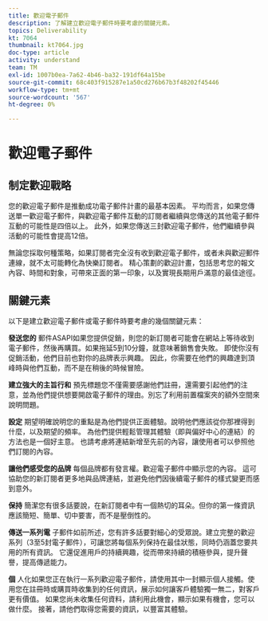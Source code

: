 ```yaml
---
title: 歡迎電子郵件
description: 了解建立歡迎電子郵件時要考慮的關鍵元素。
topics: Deliverability
kt: 7064
thumbnail: kt7064.jpg
doc-type: article
activity: understand
team: TM
exl-id: 1007b0ea-7a62-4b46-ba32-191df64a15be
source-git-commit: 68c403f915287e1a50cd276b67b3f48202f45446
workflow-type: tm+mt
source-wordcount: '567'
ht-degree: 0%

---
```


# 歡迎電子郵件

## 制定歡迎戰略

您的歡迎電子郵件是推動成功電子郵件計畫的最基本因素。 平均而言，如果您傳送單一歡迎電子郵件，與歡迎電子郵件互動的訂閱者繼續與您傳送的其他電子郵件互動的可能性是四倍以上。 此外，如果您傳送三封歡迎電子郵件，他們繼續參與活動的可能性會提高12倍。

無論您採取何種策略，如果訂閱者完全沒有收到歡迎電子郵件，或者未與歡迎郵件連線，就不太可能轉化為快樂訂閱者。 精心策劃的歡迎計畫，包括思考您的報文內容、時間和對象，可帶來正面的第一印象，以及實現長期用戶滿意的最佳途徑。

## 關鍵元素

以下是建立歡迎電子郵件或電子郵件時要考慮的幾個關鍵元素：

**發送您的**
郵件ASAPI如果您提供促銷，則您的新訂閱者可能會在網站上等待收到電子郵件，然後再購買。如果拖延5到10分鐘，就意味著銷售會失敗。 即使你沒有促銷活動，他們目前也對你的品牌表示興趣。 因此，你需要在他們的興趣達到頂峰時與他們互動，而不是在稍後的時候冒險。

**建立強大的主旨行和**
預先標題您不僅需要感謝他們註冊，還需要引起他們的注意，並為他們提供想要開啟電子郵件的理由。別忘了利用前置檔案夾的額外空間來說明問題。

**設定**
期望明確說明您的重點是為他們提供正面體驗。說明他們應該從你那裡得到什麼，以及期望的頻率。 為他們提供輕鬆管理其體驗（即與偏好中心的連結）的方法也是一個好主意。 也請考慮將連結新增至先前的內容，讓使用者可以參照他們訂閱的內容。

**讓他們感受您的品牌**
每個品牌都有發言權。歡迎電子郵件中顯示您的內容。 這可協助您的新訂閱者更多地與品牌連結，並避免他們因後續電子郵件的樣式變更而感到意外。

**保持**
簡潔您有很多話要說，在新訂閱者中有一個熱切的耳朵。但你的第一條資訊應該簡短、簡單、切中要害，而不是壓倒性的。

**傳送一系列電**
子郵件如前所述，您有許多話要對細心的受眾說。建立完整的歡迎系列（3至5封電子郵件），可讓您將每個系列保持在最佳狀態，同時仍涵蓋您要共用的所有資訊。 它還促進用戶的持續興趣，從而帶來持續的積極參與，提升聲譽，提高傳遞能力。

**個**
人化如果您正在執行一系列歡迎電子郵件，請使用其中一封顯示個人接觸。使用您在註冊時或購買時收集到的任何資訊，展示如何讓客戶體驗獨一無二，對客戶更有價值。 如果您尚未收集任何資料，請利用此機會，顯示如果有機會，您可以做什麼。 接著，請他們取得您需要的資訊，以豐富其體驗。
